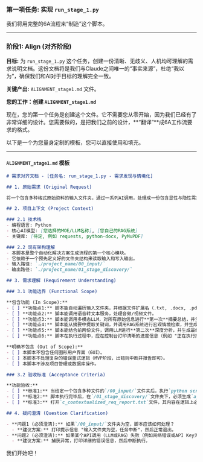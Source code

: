 

### **第一项任务: 实现 `run_stage_1.py`**

我们将用完整的6A流程来“制造”这个脚本。

---

### **阶段1: Align (对齐阶段)**

**目标:** 为 `run_stage_1.py` 这个任务，创建一份清晰、无歧义、人机均可理解的需求说明文档。这份文档将是我们与Claude之间唯一的“事实来源”，杜绝“我以为”，确保我们和AI对于目标的理解完全一致。

**关键产出:** `ALIGNMENT_stage1.md` 文件。

**您的工作：创建 `ALIGNMENT_stage1.md`**

现在，您的第一个任务是创建这个文件。它不需要您从零开始，因为我们已经有了非常详细的设计。您需要做的，是把我们之前的设计，**“翻译”**成6A工作流要求的格式。

以下是一个为您量身定制的模板，您可以直接使用和填充。

---

#### **`ALIGNMENT_stage1.md` 模板**

```markdown
# 需求对齐文档 - [任务名: run_stage_1.py - 需求发现与情境化]

## 1. 原始需求 (Original Request)

将一个包含多种格式原始资料的输入文件夹，通过一系列AI调用，处理成一份包含显性与隐性需求的、深度分析的《情境化需求分析报告》。

## 2. 项目上下文 (Project Context)

### 2.1 技术栈
- 编程语言: Python
- 核心AI模型: [您选择的MOE/LLM名称], [您自己的RAG系统]
- 关键库: [待定, 例如 requests, python-docx, PyMuPDF]

### 2.2 现有架构理解
- 本脚本是整个自动化解决方案生成流程的第一个核心模块。
- 它依赖于一个预先定义好的文件夹结构来读取输入和写入输出。
- 输入路径: `./project_name/00_input/`
- 输出路径: `./project_name/01_stage_discovery/`

## 3. 需求理解 (Requirement Understanding)

### 3.1 功能边界 (Functional Scope)

**包含功能 (In Scope):**
- [ ] **功能点1:** 脚本能自动遍历输入文件夹，并根据文件扩展名（.txt, .docx, .pdf, .jpg, .mp3等）选择合适的处理方式。
- [ ] **功能点2:** 脚本能调用语音转文本服务，处理音频/视频文件。
- [ ] **功能点3:** 脚本能调用多模态LLM，对所有原始信息进行**第一次**摘要总结，并生成`a_raw_info_summary.txt`。
- [ ] **功能点4:** 脚本能从摘要中提取关键词，并调用RAG系统进行宏观情境检索，并生成`b_macro_context_report.txt`。
- [ ] **功能点5:** 脚本能结合前两份文件，调用LLM进行**第二次**深度分析，并生成最终的`c_contextualized_req_report.txt`。
- [ ] **功能点6:** 脚本在执行过程中，应在控制台打印清晰的进度信息（例如 "正在执行摘要..."）。

**明确不包含 (Out of Scope):**
- [ ] 本脚本不包含任何图形用户界面（GUI）。
- [ ] 本脚本不处理复杂的错误重试逻辑（MVP阶段，出错则中断并报告即可）。
- [ ] 本脚本不涉及项目管理或数据库操作。

### 3.2 验收标准 (Acceptance Criteria)

**功能验收:**
- [ ] **标准1:** 当给定一个包含多种文件的`/00_input/`文件夹后，执行`python scripts/run_stage_1.py`脚本，能够顺利运行结束，无致命错误抛出。
- [ ] **标准2:** 脚本执行完毕后，在`/01_stage_discovery/`文件夹下，必须生成`a_raw_info_summary.txt`, `b_macro_context_report.txt`, `c_contextualized_req_report.txt`这三个文件。
- [ ] **标准3:** 打开`c_contextualized_req_report.txt`文件，其内容在逻辑上必须是连贯的，并且能明显看出是结合了内部摘要和外部情境分析的结果。

## 4. 疑问澄清 (Question Clarification)

- **问题1 (必须澄清):** 如果`/00_input/`文件夹为空，脚本应该如何处理？
  - **建议方案:** 打印提示信息 "输入文件夹为空，任务中断"，然后正常退出。
- **问题2 (必须澄清):** 如果某个API调用（LLM或RAG）失败（例如网络错误或API Key无效），脚本应该如何处理？
  - **建议方案:** 捕获异常，打印详细的错误信息，然后中断执行。

```




我们开始吧！
